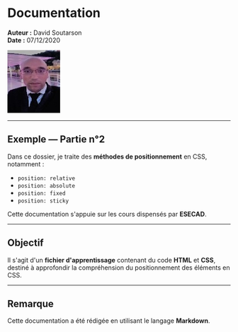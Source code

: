 # Documentation

**Auteur :** David Soutarson  
**Date :** 07/12/2020  

![Photo de moi](./image/miniphoto.jpg)

---

## Exemple — Partie n°2

Dans ce dossier, je traite des **méthodes de positionnement** en CSS, notamment :

- `position: relative`
- `position: absolute`
- `position: fixed`
- `position: sticky`

Cette documentation s'appuie sur les cours dispensés par **ESECAD**.

---

## Objectif

Il s'agit d'un **fichier d'apprentissage** contenant du code **HTML** et **CSS**, destiné à approfondir la compréhension du positionnement des éléments en CSS.

---

## Remarque

Cette documentation a été rédigée en utilisant le langage **Markdown**.

